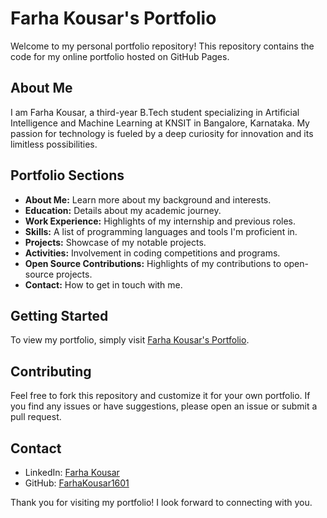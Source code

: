 # Farha Kousar's Portfolio

Welcome to my personal portfolio repository! This repository contains the code for my online portfolio hosted on GitHub Pages.

## About Me

I am Farha Kousar, a third-year B.Tech student specializing in Artificial Intelligence and Machine Learning at KNSIT in Bangalore, Karnataka. My passion for technology is fueled by a deep curiosity for innovation and its limitless possibilities.

## Portfolio Sections

- **About Me:** Learn more about my background and interests.
- **Education:** Details about my academic journey.
- **Work Experience:** Highlights of my internship and previous roles.
- **Skills:** A list of programming languages and tools I'm proficient in.
- **Projects:** Showcase of my notable projects.
- **Activities:** Involvement in coding competitions and programs.
- **Open Source Contributions:** Highlights of my contributions to open-source projects.
- **Contact:** How to get in touch with me.

## Getting Started

To view my portfolio, simply visit [Farha Kousar's Portfolio](https://FarhaKousar1601.github.io).

## Contributing

Feel free to fork this repository and customize it for your own portfolio. If you find any issues or have suggestions, please open an issue or submit a pull request.

## Contact

- LinkedIn: [Farha Kousar](https://linkedin.com/in/farhakousar)
- GitHub: [FarhaKousar1601](https://github.com/FarhaKousar1601)

Thank you for visiting my portfolio! I look forward to connecting with you.
